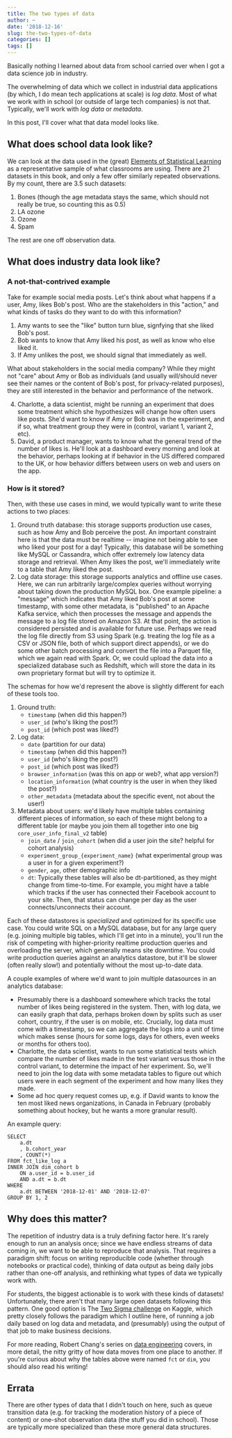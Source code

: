 ```yaml
---
title: The two types of data
author: ~
date: '2018-12-16'
slug: the-two-types-of-data
categories: []
tags: []
---
```


Basically nothing I learned about data from school carried over when I got a data science job in industry.

The overwhelming of data which we collect in industrial data applications (by which, I do mean tech applications at scale) is *log data*. Most of what we work with in school (or outside of large tech companies) is not that. Typically, we'll work with _log data_ or _metadata_.

In this post, I'll cover what that data model looks like.

## What does school data look like?

We can look at the data used in the (great) [Elements of Statistical Learning](https://web.stanford.edu/~hastie/ElemStatLearn/data.html) as a representative sample of what classrooms are using. There are 21 datasets in this book, and only a few offer similarly repeated observations. By my count, there are 3.5 such datasets:

1. Bones (though the age metadata stays the same, which should not really be true, so counting this as 0.5)
2. LA ozone
3. Ozone
4. Spam

The rest are one off observation data.

## What does industry data look like?

### A not-that-contrived example

Take for example social media posts. Let's think about what happens if a user, Amy, likes Bob's post. Who are the stakeholders in this "action," and what kinds of tasks do they want to do with this information?

1. Amy wants to see the "like" button turn blue, signfying that she liked Bob's post.
2. Bob wants to know that Amy liked his post, as well as know who else liked it.
3. If Amy unlikes the post, we should signal that immediately as well.

What about stakeholders in the social media company? While they might not "care" about Amy or Bob as individuals (and usually will/should never see their names or the content of Bob's post, for privacy-related purposes), they are still interested in the behavior and performance of the network.

4. Charlotte, a data scientist, might be running an experiment that does some treatment which she hypothesizes will change how often users like posts. She'd want to know if Amy or Bob was in the experiment, and if so, what treatment group they were in (control, variant 1, variant 2, etc).
5. David, a product manager, wants to know what the general trend of the number of likes is. He'll look at a dashboard every morning and look at the behavior, perhaps looking at if behavior in the US differed compared to the UK, or how behavior differs between users on web and users on the app.

### How is it stored?

Then, with these use cases in mind, we would typically want to write these actions to two places:

1. Ground truth database: this storage supports production use cases, such as how Amy and Bob perceive the post. An important constraint here is that the data must be realtime -- imagine not being able to see who liked your post for a day! Typically, this database will be something like MySQL or Cassandra, which offer extremely low latency data storage and retrieval. When Amy likes the post, we'll immediately write to a table that Amy liked the post.
2. Log data storage: this storage supports analytics and offline use cases. Here, we can run arbitrarily large/complex queries without worrying about taking down the production MySQL box. One example pipeline: a "message" which indicates that Amy liked Bob's post at some timestamp, with some other metadata, is "published" to an Apache Kafka service, which then processes the message and appends the message to a log file stored on Amazon S3. At that point, the action is considered persisted and is available for future use. Perhaps we read the log file directly from S3 using Spark (e.g. treating the log file as a CSV or JSON file, both of which support direct appends), or we do some other batch processing and convert the file into a Parquet file, which we again read with Spark. Or, we could upload the data into a specialized database such as Redshift, which will store the data in its own proprietary format but will try to optimize it.

The schemas for how we'd represent the above is slightly different for each of these tools too.

1. Ground truth:
    - `timestamp` (when did this happen?)
    - `user_id` (who's liking the post?)
    - `post_id` (which post was liked?)
2. Log data:
    - `date` (partition for our data)
    - `timestamp` (when did this happen?)
    - `user_id` (who's liking the post?)
    - `post_id` (which post was liked?)
    - `browser_information` (was this on app or web?, what app version?)
    - `location_information` (what country is the user in when they liked the post?)
    - `other_metadata` (metadata about the specific event, not about the user!)
3. Metadata about users: we'd likely have multiple tables containing different pieces of information, so each of these might belong to a different table (or maybe you join them all together into one big `core_user_info_final_v2` table)
    - `join_date` / `join_cohort` (when did a user join the site? helpful for cohort analysis)
    - `experiment_group_{experiment_name}` (what experimental group was a user in for a given experiment?)
    - `gender`, `age`, other demographic info
    - `dt`: Typically these tables will also be dt-partitioned, as they might change from time-to-time. For example, you might have a table which tracks if the user has connected their Facebook account to your site. Then, that status can change per day as the user connects/unconnects their account.


Each of these datastores is *specialized* and optimized for its specific use case. You could write SQL on a MySQL database, but for any large query (e.g. joining multiple big tables, which I'll get into in a minute), you'll run the risk of competing with higher-priority realtime production queries and overloading the server, which generally means site downtime. You could write production queries against an analytics datastore, but it'll be slower (often really slow!) and potentially without the most up-to-date data.

A couple examples of where we'd want to join multiple datasources in an analytics database:

* Presumably there is a dashboard somewhere which tracks the total number of likes being registered in the system. Then, with log data, we can easily graph that data, perhaps broken down by splits such as user cohort, country, if the user is on mobile, etc. Crucially, log data must come with a timestamp, so we can aggregate the logs into a unit of time which makes sense (hours for some logs, days for others, even weeks or months for others too).
* Charlotte, the data scientist, wants to run some statistical tests which compare the number of likes made in the test variant versus those in the control variant, to determine the impact of her experiment. So, we'll need to join the log data with some metadata tables to figure out which users were in each segment of the experiment and how many likes they made.
* Some ad hoc query request comes up, e.g. if David wants to know the ten most liked news organizations, in Canada in February (probably something about hockey, but he wants a more granular result).

An example query:

```{sql}
SELECT
    a.dt
    , b.cohort_year
    , COUNT(*)
FROM fct_like_log a
INNER JOIN dim_cohort b
    ON a.user_id = b.user_id
    AND a.dt = b.dt
WHERE
    a.dt BETWEEN '2018-12-01' AND '2018-12-07'
GROUP BY 1, 2
```

## Why does this matter?

The repetition of industry data is a truly defining factor here. It's rarely enough to run an analysis once; since we have endless streams of data coming in, we want to be able to reproduce that analysis. That requires a paradigm shift: focus on writing reproducible code (whether through notebooks or practical code), thinking of data output as being daily jobs rather than one-off analysis, and rethinking what types of data we typically work with.

For students, the biggest actionable is to work with these kinds of datasets! Unfortunately, there aren't that many large open datasets following this pattern. One good option is The [Two Sigma challenge](https://www.kaggle.com/c/two-sigma-financial-news) on Kaggle, which pretty closely follows the paradigm which I outline here, of running a job daily based on log data and metadata, and (presumably) using the output of that job to make business decisions.

For more reading, Robert Chang's series on [data engineering](https://medium.com/@rchang/a-beginners-guide-to-data-engineering-part-i-4227c5c457d7) covers, in more detail, the nitty gritty of how data moves from one place to another. If you're curious about why the tables above were named `fct` or `dim`, you should also read his writing!

## Errata

There are other types of data that I didn't touch on here, such as queue transition data (e.g. for tracking the moderation history of a piece of content) or one-shot observation data (the stuff you did in school). Those are typically more specialized than these more general data structures.